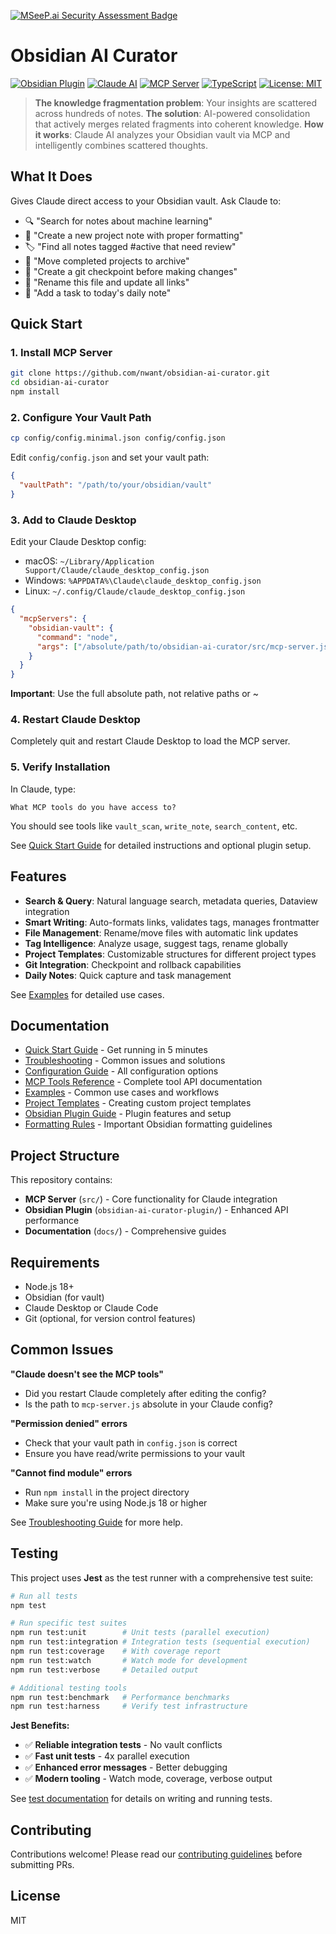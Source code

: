 [![MSeeP.ai Security Assessment Badge](https://mseep.net/pr/nwant-obsidian-ai-curator-badge.png)](https://mseep.ai/app/nwant-obsidian-ai-curator)

# Obsidian AI Curator

[![Obsidian Plugin](https://img.shields.io/badge/Obsidian-Plugin-7c3aed)](https://obsidian.md)
[![Claude AI](https://img.shields.io/badge/Claude-AI-blue)](https://claude.ai)
[![MCP Server](https://img.shields.io/badge/MCP-Server-green)](https://modelcontextprotocol.io)
[![TypeScript](https://img.shields.io/badge/TypeScript-007ACC?logo=typescript&logoColor=white)](https://www.typescriptlang.org/)
[![License: MIT](https://img.shields.io/badge/License-MIT-yellow.svg)](https://opensource.org/licenses/MIT)

> **The knowledge fragmentation problem**: Your insights are scattered across hundreds of notes. 
> **The solution**: AI-powered consolidation that actively merges related fragments into coherent knowledge.
> **How it works**: Claude AI analyzes your Obsidian vault via MCP and intelligently combines scattered thoughts.

## What It Does

Gives Claude direct access to your Obsidian vault. Ask Claude to:
- 🔍 "Search for notes about machine learning"
- 📝 "Create a new project note with proper formatting"
- 🏷️ "Find all notes tagged #active that need review"
- 📁 "Move completed projects to archive"
- 🔄 "Create a git checkpoint before making changes"
- 🔗 "Rename this file and update all links"
- 📅 "Add a task to today's daily note"

## Quick Start

### 1. Install MCP Server

```bash
git clone https://github.com/nwant/obsidian-ai-curator.git
cd obsidian-ai-curator
npm install
```

### 2. Configure Your Vault Path

```bash
cp config/config.minimal.json config/config.json
```

Edit `config/config.json` and set your vault path:
```json
{
  "vaultPath": "/path/to/your/obsidian/vault"
}
```

### 3. Add to Claude Desktop

Edit your Claude Desktop config:
- macOS: `~/Library/Application Support/Claude/claude_desktop_config.json`
- Windows: `%APPDATA%\Claude\claude_desktop_config.json`
- Linux: `~/.config/Claude/claude_desktop_config.json`

```json
{
  "mcpServers": {
    "obsidian-vault": {
      "command": "node",
      "args": ["/absolute/path/to/obsidian-ai-curator/src/mcp-server.js"]
    }
  }
}
```

**Important**: Use the full absolute path, not relative paths or ~

### 4. Restart Claude Desktop

Completely quit and restart Claude Desktop to load the MCP server.

### 5. Verify Installation

In Claude, type:
```
What MCP tools do you have access to?
```

You should see tools like `vault_scan`, `write_note`, `search_content`, etc.

See [Quick Start Guide](docs/QUICK_START.md) for detailed instructions and optional plugin setup.

## Features

- **Search & Query**: Natural language search, metadata queries, Dataview integration
- **Smart Writing**: Auto-formats links, validates tags, manages frontmatter
- **File Management**: Rename/move files with automatic link updates
- **Tag Intelligence**: Analyze usage, suggest tags, rename globally
- **Project Templates**: Customizable structures for different project types
- **Git Integration**: Checkpoint and rollback capabilities
- **Daily Notes**: Quick capture and task management

See [Examples](docs/EXAMPLES.md) for detailed use cases.

## Documentation

- [Quick Start Guide](docs/QUICK_START.md) - Get running in 5 minutes
- [Troubleshooting](docs/TROUBLESHOOTING.md) - Common issues and solutions
- [Configuration Guide](docs/CONFIGURATION.md) - All configuration options
- [MCP Tools Reference](docs/MCP_TOOLS.md) - Complete tool API documentation  
- [Examples](docs/EXAMPLES.md) - Common use cases and workflows
- [Project Templates](docs/PROJECT_TEMPLATES.md) - Creating custom project templates
- [Obsidian Plugin Guide](docs/OBSIDIAN_PLUGIN.md) - Plugin features and setup
- [Formatting Rules](docs/FORMATTING_RULES.md) - Important Obsidian formatting guidelines


## Project Structure

This repository contains:
- **MCP Server** (`src/`) - Core functionality for Claude integration
- **Obsidian Plugin** (`obsidian-ai-curator-plugin/`) - Enhanced API performance
- **Documentation** (`docs/`) - Comprehensive guides

## Requirements

- Node.js 18+
- Obsidian (for vault)
- Claude Desktop or Claude Code
- Git (optional, for version control features)

## Common Issues

**"Claude doesn't see the MCP tools"**
- Did you restart Claude completely after editing the config?
- Is the path to `mcp-server.js` absolute in your Claude config?

**"Permission denied" errors**
- Check that your vault path in `config.json` is correct
- Ensure you have read/write permissions to your vault

**"Cannot find module" errors**
- Run `npm install` in the project directory
- Make sure you're using Node.js 18 or higher

See [Troubleshooting Guide](docs/TROUBLESHOOTING.md) for more help.

## Testing

This project uses **Jest** as the test runner with a comprehensive test suite:

```bash
# Run all tests
npm test

# Run specific test suites
npm run test:unit        # Unit tests (parallel execution)
npm run test:integration # Integration tests (sequential execution)
npm run test:coverage    # With coverage report
npm run test:watch       # Watch mode for development
npm run test:verbose     # Detailed output

# Additional testing tools
npm run test:benchmark   # Performance benchmarks
npm run test:harness     # Verify test infrastructure
```

**Jest Benefits:**
- ✅ **Reliable integration tests** - No vault conflicts
- ✅ **Fast unit tests** - 4x parallel execution
- ✅ **Enhanced error messages** - Better debugging
- ✅ **Modern tooling** - Watch mode, coverage, verbose output

See [test documentation](test/README.md) for details on writing and running tests.

## Contributing

Contributions welcome! Please read our [contributing guidelines](CONTRIBUTING.md) before submitting PRs.

## License

MIT